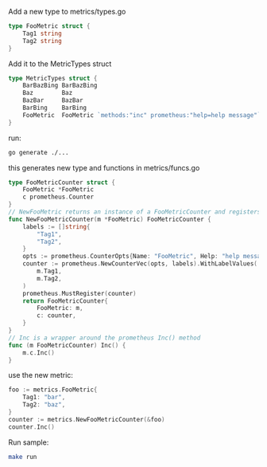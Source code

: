 Add a new type to metrics/types.go
```go
type FooMetric struct {
	Tag1 string
	Tag2 string
}
```

Add it to the MetricTypes struct
```go
type MetricTypes struct {
	BarBazBing BarBazBing
	Baz        Baz
	BazBar     BazBar
	BarBing    BarBing
	FooMetric  FooMetric `methods:"inc" prometheus:"help=help message"`
}
```

run:
```bash
go generate ./...
```

this generates new type and functions in metrics/funcs.go
```go
type FooMetricCounter struct {
	FooMetric *FooMetric
	c prometheus.Counter
}
// NewFooMetric returns an instance of a FooMetricCounter and registers the counter with prometheus
func NewFooMetricCounter(m *FooMetric) FooMetricCounter {
	labels := []string{
		"Tag1",
		"Tag2",
	}
	opts := prometheus.CounterOpts{Name: "FooMetric", Help: "help message"}
	counter := prometheus.NewCounterVec(opts, labels).WithLabelValues(
		m.Tag1,
		m.Tag2,
	)
	prometheus.MustRegister(counter)
	return FooMetricCounter{
		FooMetric: m,
		c: counter,
	}
}
// Inc is a wrapper around the prometheus Inc() method
func (m FooMetricCounter) Inc() {
	m.c.Inc()
}
```

use the new metric:
```go
foo := metrics.FooMetric{
	Tag1: "bar",
	Tag2: "baz",
}
counter := metrics.NewFooMetricCounter(&foo)
counter.Inc()
```

Run sample:
```bash
make run
```
